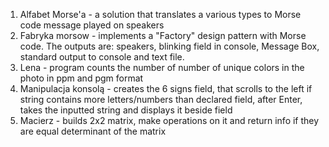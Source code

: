 1. Alfabet Morse'a - a solution that translates a various types to Morse code message played on speakers
2. Fabryka morsow - implements a "Factory" design pattern with Morse code. The outputs are: speakers, blinking field in console, Message Box, standard output to console and text file.
3. Lena - program counts the number of number of unique colors in the photo in ppm and pgm format
4. Manipulacja konsolą - creates the 6 signs field, that scrolls to the left if string contains more letters/numbers than declared field,
  after Enter, takes the inputted string and displays it beside field
5. Macierz - builds 2x2 matrix, make operations on it and return info if they are equal determinant of the matrix
